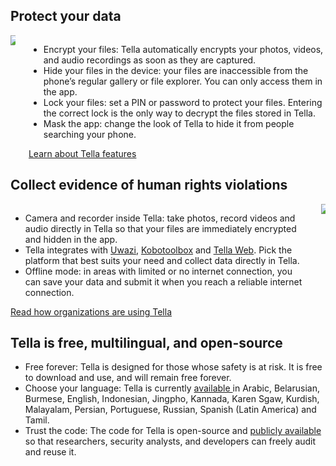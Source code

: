<div class="section">
    <h2>Protect your data</h2>
    <div class="columns">
        <div class="column" id="section-column1">
            <img class="vault" src="img/vault.svg"/>
        </div>
        <div class="column" id="section-column2">
            <ul>
                <li><span class="emphasis">Encrypt your files:</span> Tella automatically encrypts your photos, videos, and audio recordings as soon as they are captured.</li>
                <li><span class="emphasis">Hide your files in the device:</span> your files are inaccessible from the phone’s regular gallery or file explorer. You can only access them in the app. </li>
                <li><span class="emphasis">Lock your files:</span> set a PIN or password to protect your files. Entering the correct lock is the only way to decrypt the files stored in Tella.</li>
                <li><span class="emphasis">Mask the app: </span> change the look of Tella to hide it from people searching your phone.</li>
            </ul>
            <a type="button" href="/features" class="clean-btn center button button--primary"> Learn about Tella features </a>
        </div>
    </div>            
</div>

<div class="section">
    <h2>Collect evidence of human rights violations</h2>
    <div class="columns">
        <div class="column" id="section-column2">
            <ul>
                <li><span class="emphasis">Camera and recorder inside Tella:</span> take photos, record videos and audio directly in Tella so that your files are immediately encrypted and hidden in the app.</li>
                <li><span class="emphasis">Tella integrates</span> with <a href="/for-organizations#uwazi">Uwazi</a>, <a href="/for-organizations#open-data-kit-odk">Kobotoolbox</a> and <a href="/for-organizations#tella-web">Tella Web</a>. Pick the platform that best suits your need and collect data directly in Tella.</li>
                <li><span class="emphasis">Offline mode:</span> in areas with limited or no internet connection, you can save your data and submit it when you reach a reliable internet connection.</li>
            </ul>
            <a type="button" href="/user-stories" class="clean-btn center button button--primary"> Read  how organizations are using Tella </a>
        </div>
        <div class="column" id="section-column1">
            <img src="img/data.svg"/>
        </div>
    </div>          
</div>

<div class="section">
    <h2>Tella is free, multilingual, and open-source</h2>
    <ul>
        <li><span class="emphasis">Free forever:</span> Tella is designed for those whose safety is at risk. It is free to download and use, and will remain free forever.</li>
        <li><span class="emphasis">Choose your language:</span> Tella is currently <a href="/faq#what-languages-is-tella-available-in"> available </a> in Arabic, Belarusian, Burmese, English, Indonesian, Jingpho, Kannada, Karen Sgaw, Kurdish, Malayalam, Persian, Portuguese, Russian, Spanish (Latin America) and Tamil.</li>
        <li><span class="emphasis">Trust the code:</span> The code for Tella is open-source and <a href="/open-source">publicly available</a> so that researchers, security analysts, and developers can freely audit and reuse it.</li>
    </ul>
</div>
